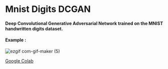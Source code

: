 # Mnist Digits DCGAN

#### Deep Convolutional Generative Adversarial Network trained on the MNIST handwritten digits dataset.

#### Example : 

![ezgif com-gif-maker (5)](https://user-images.githubusercontent.com/53033648/81477424-c234cd00-91e5-11ea-8a63-de2b77061891.gif)


[Google Colab](https://colab.research.google.com/drive/1zZsjac5JbRnOZJgO2xSSBQfgJSjDP6Iy?usp=sharing)
